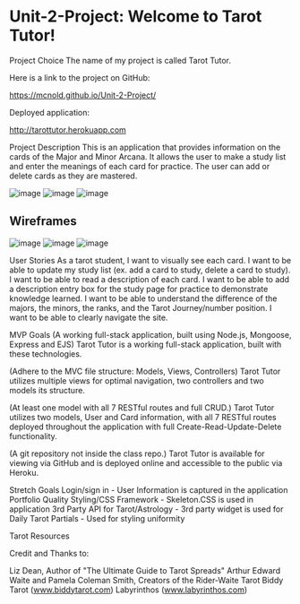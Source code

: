 # Unit-2-Project: Welcome to Tarot Tutor!
Project Choice
The name of my project is called Tarot Tutor.

Here is a link to the project on GitHub:

https://mcnold.github.io/Unit-2-Project/

Deployed application:

http://tarottutor.herokuapp.com

Project Description
This is an application that provides information on the cards of the Major and Minor Arcana. It allows the user to make a study list and enter the meanings of each card for practice. The user can add or delete cards as they are mastered.

![image](https://media.git.generalassemb.ly/user/36412/files/10155100-1b0d-11ec-89f3-06029fc88a6e)
![image](https://media.git.generalassemb.ly/user/36412/files/26bba800-1b0d-11ec-84ed-de661a037a56)
![image](https://media.git.generalassemb.ly/user/36412/files/31763d00-1b0d-11ec-9d12-beb2dbd84ebc)


## Wireframes
![image](https://media.git.generalassemb.ly/user/36412/files/8ca82f80-1b0d-11ec-9663-105d80f065fb)
![image](https://media.git.generalassemb.ly/user/36412/files/93cf3d80-1b0d-11ec-8f3b-6311029bffa0)
![image](https://media.git.generalassemb.ly/user/36412/files/e7418b80-1b0d-11ec-9f62-69520b571305)

User Stories
As a tarot student, I want to visually see each card. I want to be able to update my study list (ex. add a card to study, delete a card to study). I want to be able to read a description of each card. I want to be able to add a description entry box for the study page for practice to demonstrate knowledge learned. I want to be able to understand the difference of the majors, the minors, the ranks, and the Tarot Journey/number position. I want to be able to clearly navigate the site.

MVP Goals
(A working full-stack application, built using Node.js, Mongoose, Express and EJS)
Tarot Tutor is a working full-stack application, built with these technologies.

(Adhere to the MVC file structure: Models, Views, Controllers)
Tarot Tutor utilizes multiple views for optimal navigation, two controllers and two models its structure.

(At least one model with all 7 RESTful routes and full CRUD.)
Tarot Tutor utilizes two models, User and Card information, with all 7 RESTful routes deployed throughout the application with full Create-Read-Update-Delete functionality.

(A git repository not inside the class repo.)
Tarot Tutor is available for viewing via GitHub and is deployed online and accessible to the public via Heroku.


Stretch Goals
Login/sign in - User Information is captured in the application
Portfolio Quality Styling/CSS Framework - Skeleton.CSS is used in application
3rd Party API for Tarot/Astrology - 3rd party widget is used for Daily Tarot
Partials - Used for styling uniformity

Tarot Resources

Credit and Thanks to: 

Liz Dean, Author of "The Ultimate Guide to Tarot Spreads"
Arthur Edward Waite and Pamela Coleman Smith, Creators of the Rider-Waite Tarot
Biddy Tarot (www.biddytarot.com)
Labyrinthos (www.labyrinthos.com)
